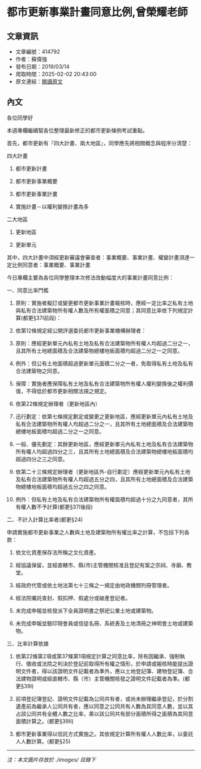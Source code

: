 # 都市更新事業計畫同意比例,曾榮耀老師

## 文章資訊
- 文章編號：414792
- 作者：蘇偉強
- 發布日期：2019/03/14
- 爬取時間：2025-02-02 20:43:00
- 原文連結：[閱讀原文](https://real-estate.get.com.tw/Columns/detail.aspx?no=414792)

## 內文
各位同學好

本週專欄繼續幫各位整理最新修正的都市更新條例考試重點。

首先，都市更新有『四大計畫、兩大地區』，同學應先將相關概念與程序分清楚：

四大計畫

1. 都市更新計畫

2. 都市更新事業概要

3. 都市更新事業計畫

4. 實施計畫－以權利變換計畫為多

二大地區

1. 更新地區

2. 更新單元

其中，四大計畫中須經更新審議會審查者：事業概要、事業計畫、權變計畫須達一定比例同意者：事業概要、事業計畫

今日專欄主要為各位同學整理本次修法改動幅度大的事業計畫同意比例：

一、同意比率門檻

1. 原則：實施者擬訂或變更都市更新事業計畫報核時，應經一定比率之私有土地與私有合法建築物所有權人數及所有權面積之同意；其同意比率依下列規定計算(都更§37I前段)：

1. 依第12條規定經公開評選委託都市更新事業機構辦理者：

1. 原則：應經更新單元內私有土地及私有合法建築物所有權人均超過二分之一，且其所有土地總面積及合法建築物總樓地板面積均超過二分之一之同意。

2. 例外：但公有土地面積超過更新單元面積二分之一者，免取得私有土地及私有合法建築物之同意。

3. 保障：實施者應保障私有土地及私有合法建築物所有權人權利變換後之權利價值，不得低於都市更新相關法規之規定。

2. 依第22條規定辦理者（更新地區內）

1. 迅行劃定：依第七條規定劃定或變更之更新地區，應經更新單元內私有土地及私有合法建築物所有權人均超過二分之一，且其所有土地總面積及合法建築物總樓地板面積均超過二分之一之同意。

2. 一般、優先劃定：其餘更新地區，應經更新單元內私有土地及私有合法建築物所有權人均超過四分之三，且其所有土地總面積及合法建築物總樓地板面積均超過四分之三之同意。

3. 依第二十三條規定辦理者（更新地區外-自行劃定）應經更新單元內私有土地及私有合法建築物所有權人均超過五分之四，且其所有土地總面積及合法建築物總樓地板面積均超過五分之四之同意。

2. 例外：但私有土地及私有合法建築物所有權面積均超過十分之九同意者，其所有權人數不予計算(都更§37I後段)

二、不計入計算比率者(都更§24)

申請實施都市更新事業之人數與土地及建築物所有權比率之計算，不包括下列各款：

1. 依文化資產保存法所稱之文化資產。

2. 經協議保留，並經直轄市、縣(市)主管機關核准且登記有案之宗祠、寺廟、教堂。

3. 經政府代管或依土地法第七十三條之一規定由地政機關列冊管理者。

4. 經法院囑託查封、假扣押、假處分或破產登記者。

5. 未完成申報並核發派下全員證明書之祭祀公業土地或建築物。

6. 未完成申報並驗印現會員或信徒名冊、系統表及土地清冊之神明會土地或建築物。

三、比率計算依據

1. 依第22條第2項或第37條第1項規定計算之同意比率，除有因繼承、強制執行、徵收或法院之判決於登記前取得所有權之情形，於申請或報核時能提出證明文件者，得以該證明文件記載者為準外，應以土地登記簿、建物登記簿、合法建物證明或經直轄市、縣（市）主管機關核發之證明文件記載者為準。(都更§39I)

2. 前項登記簿登記、證明文件記載為公同共有者，或尚未辦理繼承登記，於分割遺產前為繼承人公同共有者，應以同意之公同共有人數為其同意人數，並以其占該公同共有全體人數之比率，乘以該公同共有部分面積所得之面積為其同意面積計算之。(都更§39II)

3. 都市更新事業得以信託方式實施之。其依規定計算所有權人人數比率，以委託人人數計算。(都更§25)

---
*注：本文圖片存放於 ./images/ 目錄下*
